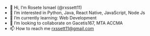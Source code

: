 - 👋 Hi, I’m Rosete Ismael (@rxssett11)
- 👀 I’m interested in Python, Java, React Native, JavaScript, Node Js
- 🌱 I’m currently learning: Web Development
- 💞️ I’m looking to collaborate on Gacetis167, MTA ACCMA
- 📫 How to reach me rxssett11@gmail.com

<!---
- ⚡ Fun fact: ...
rxssett11/rxssett11 is a ✨ special ✨ repository because its `README.md` (this file) appears on your GitHub profile.
You can click the Preview link to take a look at your changes.
--->
